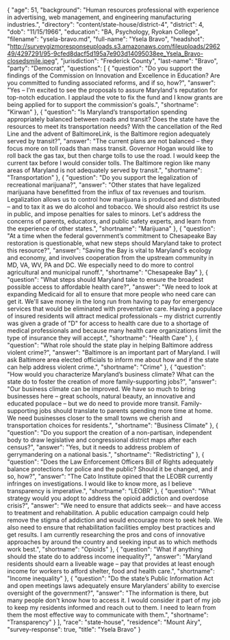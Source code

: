 {
  "age": 51,
  "background": "Human resources professional with experience in advertising, web management, and engineering manufacturing industries.",
  "directory": "content/state-house/district-4",
  "district": 4,
  "dob": "11/15/1966",
  "education": "BA, Psychology, Ryokan College",
  "filename": "ysela-bravo.md",
  "full-name": "Ysela Bravo",
  "headshot": "http://surveygizmoresponseuploads.s3.amazonaws.com/fileuploads/296249/4297291/95-9cfed8dacf5d195a7e903d14095038ee_Ysela_Bravo-closedsmile.jpeg",
  "jurisdiction": "Frederick County",
  "last-name": "Bravo",
  "party": "Democrat",
  "questions": [
    {
      "question": "Do you support the findings of the Commission on Innovation and Excellence in Education? Are you committed to funding associated reforms, and if so, how?",
      "answer": "Yes – I'm excited to see the proposals to assure Maryland's reputation for top-notch education. I applaud the vote to fix the fund and I know grants are being applied for to support the commission's goals.",
      "shortname": "Kirwan"
    },
    {
      "question": "Is Maryland’s transportation spending appropriately balanced between roads and transit? Does the state have the resources to meet its transportation needs? With the cancellation of the Red Line and the advent of BaltimoreLink, is the Baltimore region adequately served by transit?",
      "answer": "The current plans are not balanced – they focus more on toll roads than mass transit. Governor Hogan would like to roll back the gas tax, but then charge tolls to use the road. I would keep the current tax before I would consider tolls. The Baltimore region like many areas of Maryland is not adequately served by transit.",
      "shortname": "Transportation"
    },
    {
      "question": "Do you support the legalization of recreational marijuana?",
      "answer": "Other states that have legalized marijuana have benefitted from the influx of tax revenues and tourism. Legalization allows us to control how marijuana is produced and distributed – and to tax it as we do alcohol and tobacco.   We should also restrict its use in public, and impose penalties for sales to minors.  Let's address the concerns of parents, educators, and public safety experts, and learn from the experience of other states.",
      "shortname": "Marijuana"
    },
    {
      "question": "At a time when the federal government’s commitment to Chesapeake Bay restoration is questionable, what new steps should Maryland take to protect this resource?",
      "answer": "Saving the Bay is vital to Maryland's ecology and economy, and involves cooperation from the upstream community in MD, VA, WV, PA and DC. We especially need to do more to control agricultural and municipal runoff.",
      "shortname": "Chesapeake Bay"
    },
    {
      "question": "What steps should Maryland take to ensure the broadest possible access to affordable health care?",
      "answer": "We need to look at expanding Medicaid for all to ensure that more people who need care can get it.  We'll save money in the long run from having to pay for emergency services that would be eliminated with preventative care. Having a populace of insured residents will attract medical professionals – my district currently was given a grade of \"D\" for access to health care due to a shortage of medical professionals and because many health care organizations limit the type of insurance they will accept.",
      "shortname": "Health Care"
    },
    {
      "question": "What role should the state play in helping Baltimore address violent crime?",
      "answer": "Baltimore is an important part of Maryland. I will ask Baltimore area elected officials to inform me about how and if the state can help address violent crime.",
      "shortname": "Crime"
    },
    {
      "question": "How would you characterize Maryland’s business climate? What can the state do to foster the creation of more family-supporting jobs?",
      "answer": "Our business climate can be improved. We have so much to bring businesses here – great schools, natural beauty, an innovative and educated populace – but we do need to provide more transit. Family-supporting jobs should translate to parents spending more time at home. We need businesses closer to the small towns we cherish and transportation choices for residents.",
      "shortname": "Business Climate"
    },
    {
      "question": "Do you support the creation of a non-partisan, independent body to draw legislative and congressional district maps after each census?",
      "answer": "Yes, but it needs to address problem of gerrymandering on a national basis.",
      "shortname": "Redistricting"
    },
    {
      "question": "Does the Law Enforcement Officers Bill of Rights adequately balance protections for police and the public? Should it be changed, and if so, how?",
      "answer": "The Cato Institute opined that the LEOBR currently infringes on investigations. I would like to know more, as I believe transparency is imperative.",
      "shortname": "LEOBR"
    },
    {
      "question": "What strategy would you adopt to address the opioid addiction and overdose crisis?",
      "answer": "We need to ensure that addicts seek-- and have access to treatment and rehabilitation. A public education campaign could help remove the stigma of addiction and would encourage more to seek help. We also need to ensure that rehabilitation facilities employ best practices and get results.  I am currently researching the pros and cons of innovative approaches by around the country and seeking input as to which methods work best.",
      "shortname": "Opioids"
    },
    {
      "question": "What if anything should the state do to address income inequality?",
      "answer": "Maryland residents should earn a liveable wage – pay that provides at least enough income for workers to afford shelter, food and health care.",
      "shortname": "Income inequality"
    },
    {
      "question": "Do the state’s Public Information Act and open meetings laws adequately ensure Marylanders’ ability to exercise oversight of the government?",
      "answer": "The information is there, but many people don't know how to access it. I would consider it part of my job to keep my residents informed and reach out to them. I need to learn from them the most effective way to communicate with them.",
      "shortname": "Transparency"
    }
  ],
  "race": "state-house",
  "residence": "Mount Airy",
  "survey-response": true,
  "title": "Ysela Bravo"
}
